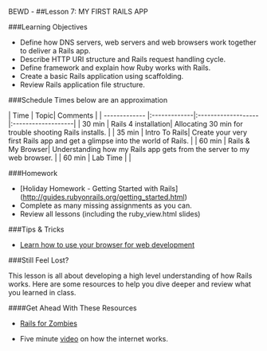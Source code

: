 BEWD - ##Lesson 7: MY FIRST RAILS APP


###Learning Objectives


*	Define how DNS servers, web servers and web browsers work together to deliver a Rails app.
*	Describe HTTP URI structure and Rails request handling cycle.
*	Define framework and explain how Ruby works with Rails.
*	Create a basic Rails application using scaffolding.
*	Review Rails application file structure.


###Schedule
Times below are an approximation


| Time        | Topic| Comments |
| ------------- |:-------------|:-------------------|:-------------------|
| 30 min | Rails 4 installation| Allocating 30 min for trouble shooting Rails installs. |
| 35 min | Intro To Rails| Create your very first Rails app and get a glimpse into the world of Rails. |
| 60 min | Rails & My Browser| Understanding how my Rails app gets from the server to my web browser.  |
| 60 min | Lab Time |  |


###Homework
*	[Holiday Homework - Getting Started with Rails] (http://guides.rubyonrails.org/getting_started.html)
* Complete as many missing assignments as you can.
* Review all lessons (including the ruby_view.html slides)

###Tips & Tricks

* [Learn how to use your browser for web development](http://discover-devtools.codeschool.com/)

###Still Feel Lost?

This lesson is all about developing a high level  understanding of how Rails works. Here are some resources to help you dive deeper and review what you learned in class.

####Get Ahead With These Resources

* [Rails for Zombies](https://www.codeschool.com/courses/rails-for-zombies-redux)

* Five minute [video](http://www.youtube.com/watch?v=7_LPdttKXPc) on how the internet works.
